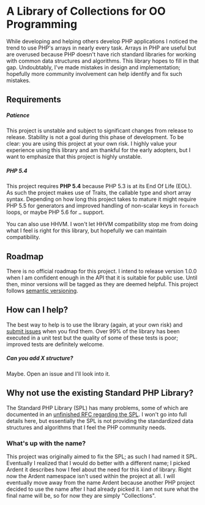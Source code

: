 # A Library of Collections for OO Programming

While developing and helping others develop PHP applications I noticed the trend to use PHP's arrays in nearly every task. Arrays in PHP are useful but are overused because PHP doesn't have rich standard libraries for working with common data structures and algorithms. This library hopes to fill in that gap. Undoubtably, I've made mistakes in design and implementation; hopefully more community involvement can help identify and fix such mistakes.

## Requirements

##### Patience
This project is unstable and subject to significant changes from release to release. Stability is not a goal during this phase of development. To be clear: you are using this project at your own risk. I highly value your experience using this library and am thankful for the early adopters, but I want to emphasize that this project is highly unstable.

##### PHP 5.4
This project requires **PHP 5.4** because PHP 5.3 is at its End Of Life (EOL). As such the project makes use of Traits, the callable type and short array syntax. Depending on how long this project takes to mature it might require PHP 5.5 for generators and improved handling of non-scalar keys in `foreach` loops, or maybe PHP 5.6 for `…` support.

You can also use HHVM. I won't let HHVM compatibility stop me from doing what I feel is right for this library, but hopefully we can maintain compatibility.

## Roadmap

There is no official roadmap for this project. I intend to release version 1.0.0 when I am confident enough in the API that it is suitable for public use. Until then, minor versions will be tagged as they are deemed helpful. This project follows [semantic versioning](http://semver.org).

## How can I help?

The best way to help is to use the library (again, at your own risk) and [submit issues](https://github.com/morrisonlevi/Ardent/issues) when you find them. Over 99% of the library has been executed in a unit test but the quality of some of these tests is poor; improved tests are definitely welcome.

##### Can you add X structure?

Maybe. Open an issue and I'll look into it. 

## Why not use the existing Standard PHP Library?

The Standard PHP Library (SPL) has many problems, some of which are documented in an [unfinished RFC regarding the SPL](https://wiki.php.net/rfc/spl-improvements). I won't go into full details here, but essentially the SPL is not providing the standardized data structures and algorithms that I feel the PHP community needs.

### What's up with the name?

This project was originally aimed to fix the SPL; as such I had named it SPL. Eventually I realized that I would do better with a different name; I picked Ardent it describes how I feel about the need for this kind of library. Right now the Ardent namespace isn't used within the project at all. I will eventually move away from the name Ardent because another PHP project decided to use the name after I had already picked it. I am not sure what the final name will be, so for now they are simply "Collections".
